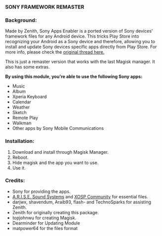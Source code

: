 ### SONY FRAMEWORK REMASTER
 
### Background:
Made by Zenith, Sony Apps Enabler is a ported version of Sony devices' framework files for any Android device. This tricks Play Store into recognizing your Android as a Sony device and therefore, allowing you to install and update Sony devices specific apps directly from Play Store. 
For more info, please check the [original thread here.](https://forum.xda-developers.com/android/software-hacking/mod-sony-apps-enabler-install-sony-apps-t3590477)

This is just a remaster version that works with the last Magisk manager. It also has some extras.

**By using this module, you're able to use the following Sony apps:**
   * Music
   * Album
   * Xperia Keyboard
   * Calendar
   * Weather
   * Sketch
   * Remote Play
   * Walkman
   * Other apps by Sony Mobile Communications

### Installation:

1. Download and install through Magisk Manager.
2. Reboot.
3. Hide magisk and the app you want to use.
4. Use it.

### Credits:
   * Sony for providing the apps.
   * [A.R.I.S.E. Sound Systems](https://forum.xda-developers.com/android/software/r-s-e-sound-systems-auditory-research-t3379709) and [XOSP Community](https://xosp.org/) for essential files.
   * darjwx, shavendum, Araib93, flash- and TechnoSparks for assisting Zenith.
   * Zenith for originally creating this package.
   * topjohnwu for creating Magisk.
   * Dearminder for Updating Module
   * matpower64 for the files format
